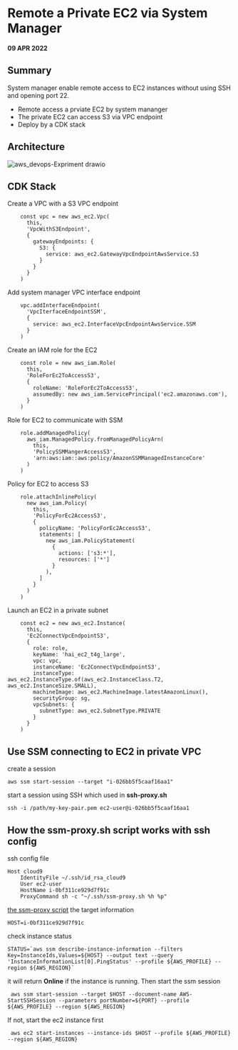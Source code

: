 # Remote a Private EC2 via System Manager

**09 APR 2022**

## Summary

System manager enable remote access to EC2 instances without using SSH and opening port 22.

- Remote access a prviate EC2 by system mananger
- The private EC2 can access S3 via VPC endpoint
- Deploy by a CDK stack

## Architecture

![aws_devops-Expriment drawio](https://user-images.githubusercontent.com/20411077/162595535-59610cf8-233c-423f-9a13-bb3f1cffacc3.png)

## CDK Stack

Create a VPC with a S3 VPC endpoint

```
    const vpc = new aws_ec2.Vpc(
      this,
      'VpcWithS3Endpoint',
      {
        gatewayEndpoints: {
          S3: {
            service: aws_ec2.GatewayVpcEndpointAwsService.S3
          }
        }
      }
    )
```

Add system manager VPC interface endpoint

```
    vpc.addInterfaceEndpoint(
      'VpcIterfaceEndpointSSM',
      {
        service: aws_ec2.InterfaceVpcEndpointAwsService.SSM
      }
    )
```

Create an IAM role for the EC2

```
    const role = new aws_iam.Role(
      this,
      'RoleForEc2ToAccessS3',
      {
        roleName: 'RoleForEc2ToAccessS3',
        assumedBy: new aws_iam.ServicePrincipal('ec2.amazonaws.com'),
      }
    )
```

Role for EC2 to communicate with SSM

```
    role.addManagedPolicy(
      aws_iam.ManagedPolicy.fromManagedPolicyArn(
        this,
        'PolicySSMMangerAccessS3',
        'arn:aws:iam::aws:policy/AmazonSSMManagedInstanceCore'
      )
    )
```

Policy for EC2 to access S3

```
    role.attachInlinePolicy(
      new aws_iam.Policy(
        this,
        'PolicyForEc2AccessS3',
        {
          policyName: 'PolicyForEc2AccessS3',
          statements: [
            new aws_iam.PolicyStatement(
              {
                actions: ['s3:*'],
                resources: ['*']
              }
            ),
          ]
        }
      )
    )

```

Launch an EC2 in a private subnet

```
    const ec2 = new aws_ec2.Instance(
      this,
      'Ec2ConnectVpcEndpointS3',
      {
        role: role,
        keyName: 'hai_ec2_t4g_large',
        vpc: vpc,
        instanceName: 'Ec2ConnectVpcEndpointS3',
        instanceType: aws_ec2.InstanceType.of(aws_ec2.InstanceClass.T2, aws_ec2.InstanceSize.SMALL),
        machineImage: aws_ec2.MachineImage.latestAmazonLinux(),
        securityGroup: sg,
        vpcSubnets: {
          subnetType: aws_ec2.SubnetType.PRIVATE
        }
      }
    )
```

## Use SSM connecting to EC2 in private VPC

create a session

```
aws ssm start-session --target "i-026bb5f5caaf16aa1"
```

start a session using SSH which used in **ssh-proxy.sh**

```
ssh -i /path/my-key-pair.pem ec2-user@i-026bb5f5caaf16aa1
```

## How the ssm-proxy.sh script works with ssh config

ssh config file

```
Host cloud9
    IdentityFile ~/.ssh/id_rsa_cloud9
    User ec2-user
    HostName i-0bf311ce929d7f91c
    ProxyCommand sh -c "~/.ssh/ssm-proxy.sh %h %p"

```

[the ssm-proxy script]()
the target information

```
HOST=i-0bf311ce929d7f91c
```

check instance status

```
STATUS=`aws ssm describe-instance-information --filters Key=InstanceIds,Values=${HOST} --output text --query 'InstanceInformationList[0].PingStatus' --profile ${AWS_PROFILE} --region ${AWS_REGION}`
```

it will return **Online** if the instance is running. Then start the ssm session

```
 aws ssm start-session --target $HOST --document-name AWS-StartSSHSession --parameters portNumber=${PORT} --profile ${AWS_PROFILE} --region ${AWS_REGION}

```

If not, start the ec2 instance first

```
 aws ec2 start-instances --instance-ids $HOST --profile ${AWS_PROFILE} --region ${AWS_REGION}
```

